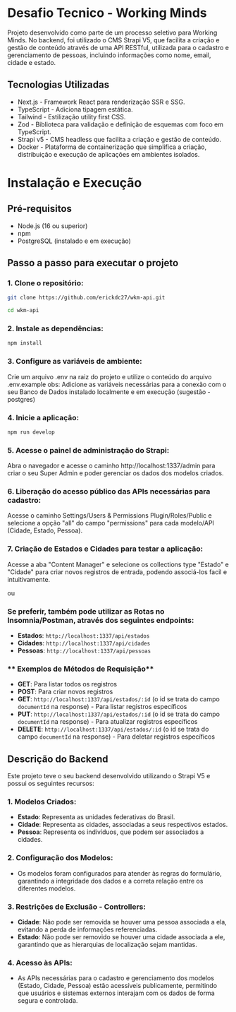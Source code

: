 # Desafio Tecnico - Working Minds

Projeto desenvolvido como parte de um processo seletivo para Working Minds.
No backend, foi utilizado o CMS Strapi V5, que facilita a criação e gestão de conteúdo através de uma API RESTful, utilizada para o cadastro e gerenciamento de pessoas, incluindo informações como nome, email, cidade e estado.

## Tecnologias Utilizadas

- Next.js - Framework React para renderização SSR e SSG.
- TypeScript - Adiciona tipagem estática.
- Tailwind - Estilização utility first CSS.
- Zod - Biblioteca para validação e definição de esquemas com foco em TypeScript.
- Strapi v5 - CMS headless que facilita a criação e gestão de conteúdo.
- Docker - Plataforma de containerização que simplifica a criação, distribuição e execução de aplicações em ambientes isolados.

# Instalação e Execução

## Pré-requisitos

- Node.js (16 ou superior)
- npm
- PostgreSQL (instalado e em execução)

## Passo a passo para executar o projeto

### 1. Clone o repositório:
```bash
git clone https://github.com/erickdc27/wkm-api.git
```
```bash
cd wkm-api
```
### 2. Instale as dependências:
```bash
npm install
```
### 3. Configure as variáveis de ambiente:
Crie um arquivo .env na raiz do projeto e utilize o conteúdo do arquivo .env.example
obs: Adicione as variáveis necessárias para a conexão com o seu Banco de Dados instalado localmente e em execução (sugestão - postgres)

### 4. Inicie a aplicação:
```bash
npm run develop
```
### 5. Acesse o painel de administração do Strapi:
Abra o navegador e acesse o caminho http://localhost:1337/admin para criar o seu Super Admin e poder gerenciar os dados dos modelos criados.

### 6. Liberação do acesso público das APIs necessárias para cadastro:
Acesse o caminho Settings/Users & Permissions Plugin/Roles/Public e selecione a opção "all" do campo "permissions" para cada modelo/API (Cidade, Estado, Pessoa).

### 7. Criação de Estados e Cidades para testar a aplicação:
Acesse a aba "Content Manager" e selecione os collections type "Estado" e "Cidade" para criar novos registros de entrada, podendo associá-los facil e intuitivamente.

ou

### Se preferir, também pode utilizar as Rotas no Insomnia/Postman, através dos seguintes endpoints:

- **Estados**: `http://localhost:1337/api/estados`
- **Cidades**: `http://localhost:1337/api/cidades`
- **Pessoas**: `http://localhost:1337/api/pessoas`

### ** Exemplos de Métodos de Requisição**

- **GET**: Para listar todos os registros
- **POST**: Para criar novos registros
- **GET**: `http://localhost:1337/api/estados/:id` (o id se trata do campo `documentId` na response) - Para listar registros específicos
- **PUT**: `http://localhost:1337/api/estados/:id` (o id se trata do campo `documentId` na response) - Para atualizar registros específicos
- **DELETE**: `http://localhost:1337/api/estados/:id` (o id se trata do campo `documentId` na response) - Para deletar registros específicos

## Descrição do Backend

Este projeto teve o seu backend desenvolvido utilizando o Strapi V5 e possui os seguintes recursos:

### 1. Modelos Criados:

   - **Estado**: Representa as unidades federativas do Brasil.
   - **Cidade**: Representa as cidades, associadas a seus respectivos estados.
   - **Pessoa**: Representa os indivíduos, que podem ser associados a cidades.

### 2. Configuração dos Modelos:

   - Os modelos foram configurados para atender às regras do formulário, garantindo a integridade dos dados e a correta relação entre os diferentes modelos.

### 3. Restrições de Exclusão - Controllers:

   - **Cidade**: Não pode ser removida se houver uma pessoa associada a ela, evitando a perda de informações referenciadas.
   - **Estado**: Não pode ser removido se houver uma cidade associada a ele, garantindo que as hierarquias de localização sejam mantidas.

### 4. Acesso às APIs:
   - As APIs necessárias para o cadastro e gerenciamento dos modelos (Estado, Cidade, Pessoa) estão acessíveis publicamente, permitindo que usuários e sistemas externos interajam com os dados de forma segura e controlada.
